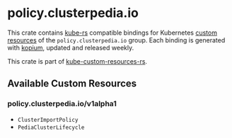 <!--
SPDX-FileCopyrightText: The kube-custom-resources-rs Authors
SPDX-License-Identifier: 0BSD
 -->

# policy.clusterpedia.io

This crate contains [kube-rs](https://kube.rs/) compatible bindings for Kubernetes [custom resources](https://kubernetes.io/docs/tasks/extend-kubernetes/custom-resources/custom-resource-definitions/) of the `policy.clusterpedia.io` group. Each binding is generated with [kopium](https://github.com/kube-rs/kopium), updated and released weekly.

This crate is part of [kube-custom-resources-rs](https://github.com/metio/kube-custom-resources-rs).

## Available Custom Resources

### policy.clusterpedia.io/v1alpha1
- `ClusterImportPolicy`
- `PediaClusterLifecycle`
